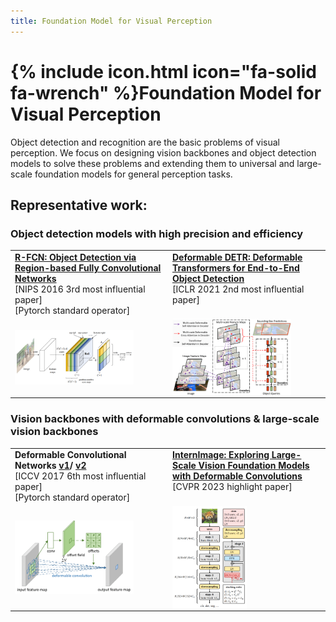 ```yaml
---
title: Foundation Model for Visual Perception
---
```


# {% include icon.html icon="fa-solid fa-wrench" %}Foundation Model for Visual Perception

Object detection and recognition are the basic problems of visual perception. We focus on designing vision backbones and object detection models to solve these problems and extending them to universal and large-scale foundation models for general perception tasks.

## Representative work:

### Object detection models with high precision and efficiency

<table width=100%>
  <tr>
    <td width=50% valign="top">
      <strong><a href="https://arxiv.org/abs/1605.06409">R-FCN: Object Detection via Region-based Fully Convolutional Networks</a></strong><br>
      <alert>[NIPS 2016 3rd most influential paper]</alert><br>
      <alert>[Pytorch standard operator]</alert><br>
    </td>
    <td width=50% valign="top">
      <strong><a href="https://arxiv.org/abs/2010.04159">Deformable DETR: Deformable Transformers for End-to-End Object Detection</a></strong><br>
      <alert>[ICLR 2021 2nd most influential paper]</alert><br>
    </td>
  </tr>
  <tr>
    <td width=50%>
      <img width="80%" src="../images/r-fcn.png" align="center"/>
    </td>
    <td width=50%>
      <img width="80%" src="../images/deformable_detr.png" align="center"/>
    </td>
  </tr>
</table>

<!--
- [**R-FCN: Object Detection via Region-based Fully Convolutional Networks**](https://arxiv.org/abs/1605.06409)

[Ranking 3rd of the most influential papers in NIPS 2016]
[Selected into the operator library of Pytorch]

<br>
<div align="center">
  <img width="60%" src="../images/r-fcn.png"/>
</div>
<br>

- [**Deformable DETR: Deformable Transformers for End-to-End Object Detection**](https://arxiv.org/abs/2010.04159)

[Ranking 2nd of the most influential papers in ICLR 2021]

<br>
<div align="center">
  <img width="60%" src="../images/deformable_detr.png"/>
</div>
<br>
-->

### Vision backbones with deformable convolutions & large-scale vision backbones

<table width=100%>
  <tr>
    <td width=50% valign="top">
      <strong>Deformable Convolutional Networks 
      <a href="https://arxiv.org/abs/1703.06211">v1</a>/
      <a href="https://arxiv.org/abs/1811.11168">v2</a></strong><br>
      <alert>[ICCV 2017 6th most influential paper]</alert><br>
      <alert>[Pytorch standard operator]</alert><br>
    </td>
    <td width=50% valign="top">
      <strong><a href="https://arxiv.org/abs/2211.05778">InternImage: Exploring Large-Scale Vision Foundation Models with Deformable Convolutions</a></strong><br>
      <alert>[CVPR 2023 highlight paper]</alert><br>
    </td>
  </tr>
  <tr>
    <td width=50%>
      <img width="80%" src="../images/dcn.png" align="center"/>
    </td>
    <td width=50%>
      <img width="50%" src="../images/dcn-v3.png" align="center"/>
    </td>
  </tr>
</table>

<!--
- **Deformable Convolutional Networks** [**v1**](https://arxiv.org/abs/1703.06211)/[**v2**](https://arxiv.org/abs/1811.11168)

[Ranking 6th of the most influential papers in ICCV 2017]
[Selected into the operator library of Pytorch]

<br>
<div align="center">
  <img width="60%" src="../images/dcn.png"/>
</div>
<br>

- [**InternImage: Exploring Large-Scale Vision Foundation Models with Deformable Convolutions**](https://arxiv.org/abs/2211.05778) 

[CVPR 2023 highlight paper]

<br>
<div align="center">
  <img width="45%" src="../images/dcn-v3.png"/>
</div>
<br>
-->